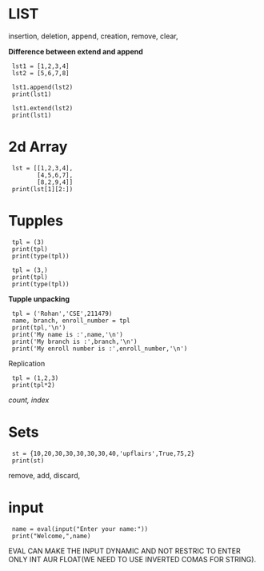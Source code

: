 # LIST

 insertion,
 deletion,
 append,
 creation,
 remove,
 clear,


**Difference between extend and append**
```
 lst1 = [1,2,3,4]    
 lst2 = [5,6,7,8]
 
 lst1.append(lst2)
 print(lst1)

 lst1.extend(lst2)
 print(lst1)
```
# 2d Array
```
 lst = [[1,2,3,4],
        [4,5,6,7],
        [8,2,9,4]]
 print(lst[1][2:])
```

# Tupples
```
 tpl = (3)
 print(tpl)
 print(type(tpl))
```
```
 tpl = (3,)
 print(tpl)
 print(type(tpl))
```

 **Tupple unpacking**
```
 tpl = ('Rohan','CSE',211479)
 name, branch, enroll_number = tpl
 print(tpl,'\n')
 print('My name is :',name,'\n')
 print('My branch is :',branch,'\n')
 print('My enroll number is :',enroll_number,'\n')
```

 Replication
```
 tpl = (1,2,3)
 print(tpl*2)
```
 _count, index_

#  Sets
```
 st = {10,20,30,30,30,30,30,40,'upflairs',True,75,2}
 print(st)
 ```
 remove,
 add,
 discard,



# input
```
 name = eval(input("Enter your name:"))
 print("Welcome,",name)
```
 EVAL CAN MAKE THE INPUT DYNAMIC AND NOT RESTRIC TO ENTER ONLY INT AUR FLOAT(WE NEED TO USE INVERTED COMAS FOR STRING).
